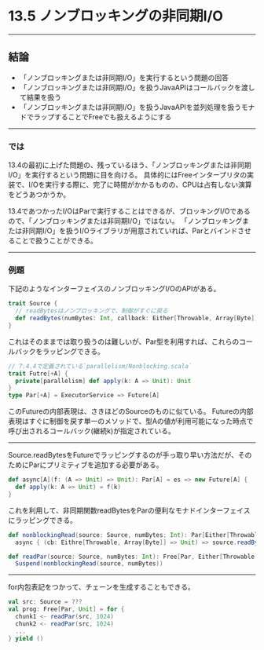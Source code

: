 # 13.5 ノンブロッキングの非同期I/O

---
## 結論

- 「ノンブロッキングまたは非同期I/O」を実行するという問題の回答
- 「ノンブロッキングまたは非同期I/O」を扱うJavaAPIはコールバックを渡して結果を扱う
- 「ノンブロッキングまたは非同期I/O」を扱うJavaAPIを並列処理を扱うモナドでラップすることでFreeでも扱えるようにする

---
### では

13.4の最初に上げた問題の、残っているほう、「ノンブロッキングまたは非同期I/O」を実行するという問題に目を向ける。
具体的にはFreeインタープリタの実装で、I/Oを実行する際に、完了に時間がかかるものの、CPUは占有しない演算をどうあつかうか。

13.4であつかったI/OはParで実行することはできるが、ブロッキングI/Oであるので、「ノンブロッキングまたは非同期I/O」ではない。
「ノンブロッキングまたは非同期I/O」を扱うI/Oライブラリが用意されていれば、Parとバインドさせることで扱うことができる。

---
### 例題

下記のようなインターフェイスのノンブロッキングI/OのAPIがある。

```scala
trait Source {
  // readBytesはノンブロッキングで、制御がすぐに戻る
  def readBytes(numBytes: Int, callback: Either[Throwable, Array[Byte]] => Unit): Unit
}
```

これはそのままでは取り扱うのは難しいが、Par型を利用すれば、これらのコールバックをラッピングできる。

```scala
// 7.4.4で定義されている`parallelism/Nonblocking.scala`
trait Futre[+A] {
  private[parallelism] def apply(k: A => Unit): Unit
}
type Par[+A] = ExecutorService => Future[A]
```

このFutureの内部表現は、さきほどのSourceのものに似ている。
Futureの内部表現はすぐに制御を戻す単一のメソッドで、型Aの値が利用可能になった時点で呼び出されるコールバック(継続k)が指定されている。

---
Source.readBytesをFutureでラッピングするのが手っ取り早い方法だが、そのためにParにプリミティブを追加する必要がある。

```scala
def async[A](f: (A => Unit) => Unit): Par[A] = es => new Future[A] {
  def apply(k: A => Unit) = f(k)
}
```

これを利用して、非同期関数readBytesをParの便利なモナドインターフェイスにラッピングできる。

```scala
def nonblockingRead(source: Source, numBytes: Int): Par[Either[Throwable, Array[Byte]]] =
  async { (cb: Eithre[Throwable, Array[Byte]] => Unit) => source.readBytes(numBytes, cb) }

def readPar(source: Source, numBytes: Int): Free[Par, Either[Throwable, Array[Byte]]] =
  Suspend(nonblockingRead(source, numBytes))
```

---
for内包表記をつかって、チェーンを生成することもできる。

```scala
val src: Source = ???
val prog: Free[Par, Unit] = for {
  chunk1 <- readPar(src, 1024)
  chunk2 <- readPar(src, 1024)
  ...
} yield ()
```
